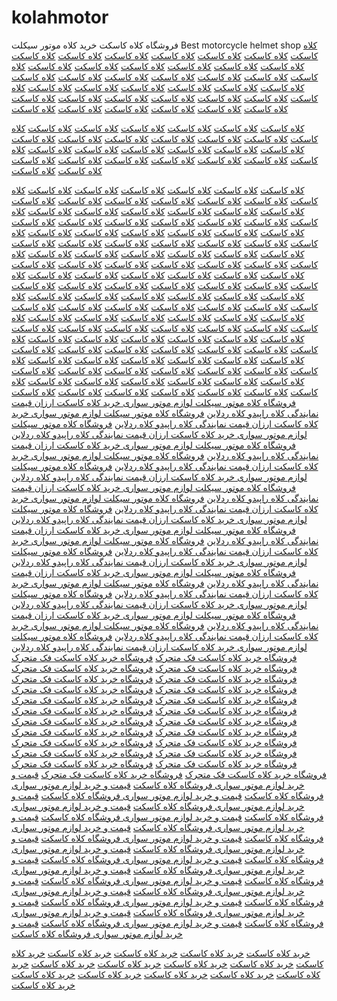 # kolahmotor
فروشگاه کلاه کاسکت خرید کلاه موتور سیکلت
Best motorcycle helmet shop
<a href="https://kolahkasket.com" title="کلاه کاسکت">کلاه کاسکت</a>
<a href="https://kolahkasket.com/shop/movable-jaw-motor-cap-rapido-950-srt-orange/" title="کلاه کاسکت">کلاه کاسکت</a>
<a href="https://kolahkasket.com/shop/%DA%A9%D9%84%D8%A7%D9%87-%DA%A9%D8%A7%D8%B3%DA%A9%D8%AA-%DA%A9%D8%B1%D8%A7%D8%B3%DB%8C-lvs-%DA%A9%D9%84%D8%A7%D9%87-%D8%A7%DB%8C%D9%85%D9%86%DB%8C-%D9%85%D9%88%D8%AA%D9%88%D8%B1-blk26/" title="کلاه کاسکت">کلاه کاسکت</a>
<a href="https://kolahkasket.com/shop/fixed-jaw-motor-cap-rapido-trx-orange-z/" title="کلاه کاسکت">کلاه کاسکت</a>
<a href="https://kolahkasket.com/shop/%DA%A9%D9%84%D8%A7%D9%87-%DA%A9%D8%A7%D8%B3%DA%A9%D8%AA-%D9%81%DA%A9-%D9%85%D8%AA%D8%AD%D8%B1%DA%A9-lvs-%DA%A9%D9%84%D8%A7%D9%87-%D9%85%D9%88%D8%AA%D9%88%D8%B1-rxrblue/" title="کلاه کاسکت">کلاه کاسکت</a>
<a href="https://kolahkasket.com/shop/%DA%A9%D9%84%D8%A7%D9%87-%DA%A9%D8%A7%D8%B3%DA%A9%D8%AA-%D9%88%D8%B3%D9%BE%D8%A7%DB%8C%DB%8C-%D8%AA%DA%A9%D9%86%D9%88-tekno-%DA%A9%D9%84%D8%A7%D9%87-%D9%85%D9%88%D8%AA%D9%88%D8%B1-red/" title="کلاه کاسکت">کلاه کاسکت</a>
<a href="https://kolahkasket.com/shop/movable-jaw-motor-cap-rapido-street-wb-950/" title="کلاه کاسکت">کلاه کاسکت</a>
<a href="https://kolahkasket.com/shop/%DA%A9%D9%84%D8%A7%D9%87-%DA%A9%D8%A7%D8%B3%DA%A9%D8%AA-%D9%81%DA%A9-%D9%85%D8%AA%D8%AD%D8%B1%DA%A9-%D8%B1%D8%A7%D9%BE%DB%8C%D8%AF%D9%88-%DA%A9%D9%84%D8%A7%D9%87-%D9%85%D9%88%D8%AA%D9%88%D8%B1-bbw9/" title="کلاه کاسکت">کلاه کاسکت</a>
<a href="https://kolahkasket.com/shop/%DA%A9%D9%84%D8%A7%D9%87-%DA%A9%D8%A7%D8%B3%DA%A9%D8%AA-%D9%88%D8%B3%D9%BE%D8%A7%DB%8C%DB%8C-tgr1-%DA%A9%D9%84%D8%A7%D9%87-%D9%85%D9%88%D8%AA%D9%88%D8%B1-dark-blue/" title="کلاه کاسکت">کلاه کاسکت</a>
<a href="https://kolahkasket.com/shop/fixed-jaw-motor-cap-rapido-trx-black-z/" title="کلاه کاسکت">کلاه کاسکت</a>
<a href="https://kolahkasket.com/shop/%DA%A9%D9%84%D8%A7%D9%87-%DA%A9%D8%A7%D8%B3%DA%A9%D8%AA-%D9%81%DA%A9-%D9%85%D8%AA%D8%AD%D8%B1%DA%A9-%D8%B1%D8%AF%D9%84%D8%A7%DB%8C%D9%86-redline-%DA%A9%D8%AF-9371/" title="کلاه کاسکت">کلاه کاسکت</a>
<a href="https://kolahkasket.com/shop/%DA%A9%D9%84%D8%A7%D9%87-%DA%A9%D8%A7%D8%B3%DA%A9%D8%AA-%D9%81%DA%A9-%D9%85%D8%AA%D8%AD%D8%B1%DA%A9-lvs-%DA%A9%D9%84%D8%A7%D9%87-%D9%85%D9%88%D8%AA%D9%88%D8%B1-rxrgrn/" title="کلاه کاسکت">کلاه کاسکت</a>
<a href="https://kolahkasket.com/shop/%DA%A9%D9%84%D8%A7%D9%87-%DA%A9%D8%A7%D8%B3%DA%A9%D8%AA-%D9%81%DA%A9-%D9%85%D8%AA%D8%AD%D8%B1%DA%A9-%D8%B1%D8%A7%D9%BE%DB%8C%D8%AF%D9%88-%DA%A9%D9%84%D8%A7%D9%87-%D9%85%D9%88%D8%AA%D9%88%D8%B1-byw9/" title="کلاه کاسکت">کلاه کاسکت</a>
<a href="https://kolahkasket.com/shop/childrens-motorcycle-helmet-prs-pink/?insert-comment" title="کلاه کاسکت">کلاه کاسکت</a>
<a href="https://kolahkasket.com/product-category/helmets-site/girls-casket-hat/page/4/" title="کلاه کاسکت">کلاه کاسکت</a>
<a href="https://kolahkasket.com/shop/%DA%A9%D9%84%D8%A7%D9%87-%DA%A9%D8%A7%D8%B3%DA%A9%D8%AA-%D9%81%DA%A9-%D9%85%D8%AA%D8%AD%D8%B1%DA%A9-%D8%B1%D8%AF%D9%84%D8%A7%DB%8C%D9%86-%DA%A9%D9%84%D8%A7%D9%87-%D9%85%D9%88%D8%AA%D9%88%D8%B1-nsp/" title="کلاه کاسکت">کلاه کاسکت</a>
<a href="https://kolahkasket.com/shop/%DA%A9%D9%84%D8%A7%D9%87-%DA%A9%D8%A7%D8%B3%DA%A9%D8%AA-%D9%88%D8%B3%D9%BE%D8%A7%DB%8C%DB%8C-%D8%AA%DA%A9%D9%86%D9%88-tekno-%DA%A9%D9%84%D8%A7%D9%87-%D9%85%D9%88%D8%AA%D9%88%D8%B1-blue/" title="کلاه کاسکت">کلاه کاسکت</a>
<a href="https://kolahkasket.com/shop/motorcycle-gloves-half-fox-black/?insert-comment" title="کلاه کاسکت">کلاه کاسکت</a>
<a href="https://kolahkasket.com/shop/%DA%A9%D9%84%D8%A7%D9%87-%DA%A9%D8%A7%D8%B3%DA%A9%D8%AA-%D9%81%DA%A9-%D9%85%D8%AA%D8%AD%D8%B1%DA%A9-%D8%B1%D8%A7%D9%BE%DB%8C%D8%AF%D9%88-%DA%A9%D9%84%D8%A7%D9%87-%D9%85%D9%88%D8%AA%D9%88%D8%B1-bwr9/" title="کلاه کاسکت">کلاه کاسکت</a>
<a href="https://kolahkasket.com/shop/%DA%A9%D9%84%D8%A7%D9%87-%DA%A9%D8%A7%D8%B3%DA%A9%D8%AA-%D9%81%DA%A9-%D9%85%D8%AA%D8%AD%D8%B1%DA%A9-lvs-%DA%A9%D9%84%D8%A7%D9%87-%D9%85%D9%88%D8%AA%D9%88%D8%B1-%DA%A9%D8%B1%D8%A8%D9%86blue/" title="کلاه کاسکت">کلاه کاسکت</a>
<a href="https://kolahkasket.com/shop/%DA%A9%D9%84%D8%A7%D9%87-%DA%A9%D8%A7%D8%B3%DA%A9%D8%AA-%DA%A9%D8%B1%D8%A7%D8%B3%DB%8C-%D8%AA%DA%A9%D9%86%D9%88-tekno-%D8%B1%D9%86%DA%AF%D8%A8%D9%86%D8%AF%DB%8C-%D9%88-%D9%84%DB%8C%D8%B3%D8%AA-%D9%82/" title="کلاه کاسکت">کلاه کاسکت</a>
<a href="https://kolahkasket.com/shop/%DA%A9%D9%84%D8%A7%D9%87-%DA%A9%D8%A7%D8%B3%DA%A9%D8%AA-%D9%81%DA%A9-%D9%85%D8%AA%D8%AD%D8%B1%DA%A9-%D8%AA%DA%A9%D9%86%D9%88-tekno-%DA%A9%D9%84%D8%A7%D9%87-%D9%85%D9%88%D8%AA%D9%88%D8%B1-yb/" title="کلاه کاسکت">کلاه کاسکت</a>
<a href="https://kolahkasket.com/product-category/motorcycle-helmet/%D9%84%D9%88%D8%A7%D8%B2%D9%85-%DA%A9%D9%84%D8%A7%D9%87-%DA%A9%D8%A7%D8%B3%DA%A9%D8%AA/%D8%B7%D9%84%D9%82-%DA%A9%D9%84%D8%A7%D9%87-%DA%A9%D8%A7%D8%B3%DA%A9%D8%AA/" title="کلاه کاسکت">کلاه کاسکت</a>
<a href="https://kolahkasket.com/shop/purchase-and-price-of-the-new-redline-casket-hat/" title="کلاه کاسکت">کلاه کاسکت</a>
<a href="https://kolahkasket.com/shop/%DA%A9%D9%84%D8%A7%D9%87-%DA%A9%D8%A7%D8%B3%DA%A9%D8%AA-%D9%88%D8%B3%D9%BE%D8%A7%DB%8C%DB%8C-jyt-%D8%B7%D8%B1%D8%AD-%D9%87%D8%A7%D8%B1%D9%84%DB%8C/?insert-comment" title="کلاه کاسکت">کلاه کاسکت</a>
<a href="https://kolahkasket.com/shop/movable-jaw-motor-cap-rapido-950-racing-br-z/" title="کلاه کاسکت">کلاه کاسکت</a>
<a href="https://kolahkasket.com/shop/%DA%A9%D9%84%D8%A7%D9%87-%DA%A9%D8%A7%D8%B3%DA%A9%D8%AA-%D9%88%D8%B3%D9%BE%D8%A7%DB%8C%DB%8C-jyt-%D8%B7%D8%B1%D8%AD-%D9%87%D8%A7%D8%B1%D9%84%DB%8C/?attribute_pa_casket-cap-size=l" title="کلاه کاسکت">کلاه کاسکت</a>
<a href="https://kolahkasket.com/shop/%DA%A9%D9%84%D8%A7%D9%87-%DA%A9%D8%A7%D8%B3%DA%A9%D8%AA-%D9%81%DA%A9-%D9%85%D8%AA%D8%AD%D8%B1%DA%A9-%D8%B1%D8%AF%D9%84%D8%A7%DB%8C%D9%86-%DA%A9%D9%84%D8%A7%D9%87-%D9%85%D9%88%D8%AA%D9%88%D8%B1-wht7/?attribute_pa_casket-cap-size=l" title="کلاه کاسکت">کلاه کاسکت</a>
<a href="https://kolahkasket.com/shop/page/14/" title="کلاه کاسکت">کلاه کاسکت</a>
<a href="https://kolahkasket.com/brand/tekno-cap/" title="کلاه کاسکت">کلاه کاسکت</a>
<a href="https://kolahkasket.com/web-stories/" title="کلاه کاسکت">کلاه کاسکت</a>
<a href="https://kolahkasket.com/helmets/helmets/" title="کلاه کاسکت">کلاه کاسکت</a>
<a href="https://kolahkasket.com/page/9/" title="کلاه کاسکت">کلاه کاسکت</a>
<a href="https://kolahkasket.com/page/3/" title="کلاه کاسکت">کلاه کاسکت</a>
<a href="https://kolahkasket.com/size/2xl/" title="کلاه کاسکت">کلاه کاسکت</a>
<a href="https://kolahkasket.com/search/" title="کلاه کاسکت">کلاه کاسکت</a>
<a href="https://kolahkasket.com/helmets/" title="کلاه کاسکت">کلاه کاسکت</a>
<a href="https://kolahkasket.com/shop/" title="کلاه کاسکت">کلاه کاسکت</a>
<a href="https://kolahkasket.com/helpie_faq_page/" title="کلاه کاسکت">کلاه کاسکت</a>

<a href="https://kolahkasket.com/shop/%DA%A9%D9%84%D8%A7%D9%87-%DA%A9%D8%A7%D8%B3%DA%A9%D8%AA-%D9%88%D8%B3%D9%BE%D8%A7%DB%8C%DB%8C-%D8%AA%DA%A9%D9%86%D9%88-tekno-%DA%A9%D9%84%D8%A7%D9%87-%D9%85%D9%88%D8%AA%D9%88%D8%B1-mblk/" title="کلاه کاسکت">کلاه کاسکت</a>
<a href="https://kolahkasket.com/shop/%DA%A9%D9%84%D8%A7%D9%87-%DA%A9%D8%A7%D8%B3%DA%A9%D8%AA-%D9%81%DA%A9-%D9%85%D8%AA%D8%AD%D8%B1%DA%A9-%D8%B1%D8%A7%D9%BE%DB%8C%D8%AF%D9%88-%DA%A9%D9%84%D8%A7%D9%87-%D9%85%D9%88%D8%AA%D9%88%D8%B1-wb95/" title="کلاه کاسکت">کلاه کاسکت</a>
<a href="https://kolahkasket.com/product-category/motorcycle-helmet/%D9%84%D9%88%D8%A7%D8%B2%D9%85-%DA%A9%D9%84%D8%A7%D9%87-%DA%A9%D8%A7%D8%B3%DA%A9%D8%AA/bluetooth-cap/" title="کلاه کاسکت">کلاه کاسکت</a>
<a href="https://kolahkasket.com/shop/%DA%A9%D9%84%D8%A7%D9%87-%DA%A9%D8%A7%D8%B3%DA%A9%D8%AA-%D9%88%D8%B3%D9%BE%D8%A7%DB%8C%DB%8C-%D8%AA%DA%A9%D9%86%D9%88-tekno-%DA%A9%D9%84%D8%A7%D9%87-%D9%85%D9%88%D8%AA%D9%88%D8%B1-orng/" title="کلاه کاسکت">کلاه کاسکت</a>
<a href="https://kolahkasket.com/shop/%DA%A9%D9%84%D8%A7%D9%87-%DA%A9%D8%A7%D8%B3%DA%A9%D8%AA-%D9%81%DA%A9-%D9%85%D8%AA%D8%AD%D8%B1%DA%A9-lvs-%DA%A9%D9%84%D8%A7%D9%87-%D9%85%D9%88%D8%AA%D9%88%D8%B1-%DA%A9%D8%B1%D8%A8%D9%86blk/" title="کلاه کاسکت">کلاه کاسکت</a>
<a href="https://kolahkasket.com/shop/%DA%A9%D8%A7%D8%B3%DA%A9%D8%AA-%D9%81%DA%A9-%D8%AB%D8%A7%D8%A8%D8%AA-lvs-%DA%A9%D9%84%D8%A7%D9%87-%D9%85%D9%88%D8%AA%D9%88%D8%B1-%DA%A9%D8%AF-1203/" title="کلاه کاسکت">کلاه کاسکت</a>
<a href="https://kolahkasket.com/shop/movable-jaw-motor-cap-rapido-black-slv-950/" title="کلاه کاسکت">کلاه کاسکت</a>
<a href="https://kolahkasket.com/shop/sanfrancisco-half-helmet/?attribute_pa_casket-cap-size=xl" title="کلاه کاسکت">کلاه کاسکت</a>
<a href="https://kolahkasket.com/shop/%DA%A9%D9%84%D8%A7%D9%87-%DA%A9%D8%A7%D8%B3%DA%A9%D8%AA-%D9%81%DA%A9-%D9%85%D8%AA%D8%AD%D8%B1%DA%A9-%D8%B1%D8%A7%D9%BE%DB%8C%D8%AF%D9%88-%DA%A9%D9%84%D8%A7%D9%87-%D9%85%D9%88%D8%AA%D9%88%D8%B1-gree/" title="کلاه کاسکت">کلاه کاسکت</a>
<a href="https://kolahkasket.com/product-category/helmets-site/cheap-casket-hat/page/3/" title="کلاه کاسکت">کلاه کاسکت</a>
<a href="https://kolahkasket.com/shop/%DA%A9%D9%84%D8%A7%D9%87-%DA%A9%D8%A7%D8%B3%DA%A9%D8%AA-%D9%81%DA%A9-%D9%85%D8%AA%D8%AD%D8%B1%DA%A9-lvs-%DA%A9%D9%84%D8%A7%D9%87-%D9%85%D9%88%D8%AA%D9%88%D8%B1-white/" title="کلاه کاسکت">کلاه کاسکت</a>
<a href="https://kolahkasket.com/shop/%DA%A9%D9%84%D8%A7%D9%87-%DA%A9%D8%A7%D8%B3%DA%A9%D8%AA-%D9%81%DA%A9-%D9%85%D8%AA%D8%AD%D8%B1%DA%A9-%D8%B1%D8%AF%D9%84%D8%A7%DB%8C%D9%86-band-aids-redline/" title="کلاه کاسکت">کلاه کاسکت</a>
<a href="https://kolahkasket.com/shop/motor-cycle-helmet-redline-bsg-939-n/" title="کلاه کاسکت">کلاه کاسکت</a>
<a href="https://kolahkasket.com/product-category/motorcycle-helmet/%DA%A9%D9%84%D8%A7%D9%87-%D8%B1%D8%A7%D9%BE%DB%8C%D8%AF%D9%88/page/4/" title="کلاه کاسکت">کلاه کاسکت</a>
<a href="https://kolahkasket.com/shop/fixed-jaw-motor-cap-rapido-trx-orange/" title="کلاه کاسکت">کلاه کاسکت</a>
<a href="https://kolahkasket.com/shop/%DA%A9%D9%84%D8%A7%D9%87-%DA%A9%D8%A7%D8%B3%DA%A9%D8%AA-%D8%A7%D8%B3%D8%AA%D8%B1%DB%8C%D8%AA-qike-%D9%81%DA%A9-%D8%AC%D8%AF%D8%A7%D8%B4%D9%88%D9%86%D8%AF%D9%87-46/" title="کلاه کاسکت">کلاه کاسکت</a>
<a href="https://kolahkasket.com/shop/bluetooth-motorcycle-helmet-redline-mbw-939-z/" title="کلاه کاسکت">کلاه کاسکت</a>
<a href="https://kolahkasket.com/shop/bluetooth-motorcycle-helmet-redline-bsg-939-z/" title="کلاه کاسکت">کلاه کاسکت</a>
<a href="https://kolahkasket.com/shop/motor-cycle-helmet-redline-mbw-939-n/" title="کلاه کاسکت">کلاه کاسکت</a>
<a href="https://kolahkasket.com/shop/%DA%A9%D9%84%D8%A7%D9%87-%DA%A9%D8%A7%D8%B3%DA%A9%D8%AA-%D9%81%DA%A9-%D9%85%D8%AA%D8%AD%D8%B1%DA%A9-%DA%A9%D9%84%D8%A7%D9%87-%D9%85%D9%88%D8%AA%D9%88%D8%B1-%DA%A9%D8%B1%D8%A8%D9%86red/" title="کلاه کاسکت">کلاه کاسکت</a>
<a href="https://kolahkasket.com/shop/%DA%A9%D9%84%D8%A7%D9%87-%DA%A9%D8%A7%D8%B3%DA%A9%D8%AA-%D9%81%DA%A9-%D9%85%D8%AA%D8%AD%D8%B1%DA%A9-%D8%B1%D8%AF%D9%84%D8%A7%DB%8C%D9%86-nsn201-redline/" title="کلاه کاسکت">کلاه کاسکت</a>
<a href="https://kolahkasket.com/shop/motorcycle-helmet-without-jaw-%D9%8Dek-b-silver/" title="کلاه کاسکت">کلاه کاسکت</a>
<a href="https://kolahkasket.com/product-category/motorcycle-helmet/fixed-jaw-casket-cap/" title="کلاه کاسکت">کلاه کاسکت</a>
<a href="https://kolahkasket.com/shop/%DA%A9%D9%84%D8%A7%D9%87-%DA%A9%D8%A7%D8%B3%DA%A9%D8%AA-%D9%88%D8%B3%D9%BE%D8%A7%DB%8C%DB%8C-%D8%B1%D8%AF%D9%84%D8%A7%DB%8C%D9%86-%DA%A9%D9%84%D8%A7%D9%87-%D9%85%D9%88%D8%AA%D9%88%D8%B1-wstar/" title="کلاه کاسکت">کلاه کاسکت</a>
<a href="https://kolahkasket.com/shop/%DA%A9%D9%84%D8%A7%D9%87-%DA%A9%D8%A7%D8%B3%DA%A9%D8%AA-%D9%81%DA%A9-%D9%85%D8%AA%D8%AD%D8%B1%DA%A9-%D8%B1%D8%A7%D9%BE%DB%8C%D8%AF%D9%88-%DA%A9%D9%84%D8%A7%D9%87-%D9%85%D9%88%D8%AA%D9%88%D8%B1-bgrn9/" title="کلاه کاسکت">کلاه کاسکت</a>
<a href="https://kolahkasket.com/shop/%DA%A9%D9%84%D8%A7%D9%87-%DA%A9%D8%A7%D8%B3%DA%A9%D8%AA-%D9%81%DA%A9-%D9%85%D8%AA%D8%AD%D8%B1%DA%A9-%D8%B1%D8%A7%D9%BE%DB%8C%D8%AF%D9%88-%DA%A9%D9%84%D8%A7%D9%87-%D9%85%D9%88%D8%AA%D9%88%D8%B1-brw9/" title="کلاه کاسکت">کلاه کاسکت</a>
<a href="https://kolahkasket.com/shop/%DA%A9%D9%84%D8%A7%D9%87-%DA%A9%D8%A7%D8%B3%DA%A9%D8%AA-%D9%81%DA%A9-%D9%85%D8%AA%D8%AD%D8%B1%DA%A9-%D8%B1%D8%A7%D9%BE%DB%8C%D8%AF%D9%88-%DA%A9%D9%84%D8%A7%D9%87-%D9%85%D9%88%D8%AA%D9%88%D8%B1-grb9/" title="کلاه کاسکت">کلاه کاسکت</a>
<a href="https://kolahkasket.com/product-category/helmets-site/cheap-casket-hat/page/4/" title="کلاه کاسکت">کلاه کاسکت</a>

<a href="https://kolahkasket.com/shop/the-price-of-a-redline-cassette-hat/" title="کلاه کاسکت">کلاه کاسکت</a>
<a href="https://kolahkasket.com/shop/bluetooth-motorcycle-helmet-redline-bsb-939-z/" title="کلاه کاسکت">کلاه کاسکت</a>
<a href="https://kolahkasket.com/shop/movable-jaw-motor-cap-rapido-950-mbr68/" title="کلاه کاسکت">کلاه کاسکت</a>
<a href="https://kolahkasket.com/product-category/motorcycle-helmet/movable-jaw-casket-cap/" title="کلاه کاسکت">کلاه کاسکت</a>
<a href="https://kolahkasket.com/shop/bluetooth-motorcycle-helmet-bwr950/?insert-comment" title="کلاه کاسکت">کلاه کاسکت</a>
<a href="https://kolahkasket.com/shop/%DA%A9%D9%84%D8%A7%D9%87-%DA%A9%D8%A7%D8%B3%DA%A9%D8%AA-%D9%81%DA%A9-%D9%85%D8%AA%D8%AD%D8%B1%DA%A9-%D8%B1%D8%AF%D9%84%D8%A7%DB%8C%D9%86-955br-redline/" title="کلاه کاسکت">کلاه کاسکت</a>
<a href="https://kolahkasket.com/shop/motorcycle-helmet-without-jaw-%D9%8Dek-b-red/" title="کلاه کاسکت">کلاه کاسکت</a>
<a href="https://kolahkasket.com/shop/bluetooth-helmet-rapido-950-mbr68-950-bt8/" title="کلاه کاسکت">کلاه کاسکت</a>
<a href="https://kolahkasket.com/shop/bluetooth-helmet-rapido-950-blk-z-unit/" title="کلاه کاسکت">کلاه کاسکت</a>
<a href="https://kolahkasket.com/shop/redline-bluetooth-casket-mrb-935-redline-z/" title="کلاه کاسکت">کلاه کاسکت</a>
<a href="https://kolahkasket.com/shop/%D8%AE%D8%B1%DB%8C%D8%AF-%D9%88-%D9%82%DB%8C%D9%85%D8%AA-%DA%A9%D9%84%D8%A7%D9%87-%DA%A9%D8%A7%D8%B3%DA%A9%D8%AA-%D8%B1%D8%AF%D9%84%D8%A7%DB%8C%D9%86-%D8%AC%D8%AF%DB%8C%D8%AF%D8%AA%D8%B1%DB%8C%D9%86/" title="کلاه کاسکت">کلاه کاسکت</a>
<a href="https://kolahkasket.com/shop/motor-cycle-helmet-redline-mbs-939-n/" title="کلاه کاسکت">کلاه کاسکت</a>
<a href="https://kolahkasket.com/shop/motor-cycle-helmet-redline-bsw-939-n/" title="کلاه کاسکت">کلاه کاسکت</a>
<a href="https://kolahkasket.com/product-category/motorcycle-helmet/casket-hot-without-chin/" title="کلاه کاسکت">کلاه کاسکت</a>
<a href="https://kolahkasket.com/shop/motorcycle-helmet-without-jaw-tg1-matte-black/" title="کلاه کاسکت">کلاه کاسکت</a>
<a href="https://kolahkasket.com/shop/bluetooth-helmet-rapido-950-wht-z-bon/" title="کلاه کاسکت">کلاه کاسکت</a>
<a href="https://kolahkasket.com/product-category/helmets/vespa-casket-hat/page/3/" title="کلاه کاسکت">کلاه کاسکت</a>
<a href="https://kolahkasket.com/shop/talaq-motorcycle-helmet-redline-939-mercury/" title="کلاه کاسکت">کلاه کاسکت</a>
<a href="https://kolahkasket.com/product-category/helmets-site/bluetooth-casket-hat/" title="کلاه کاسکت">کلاه کاسکت</a>
<a href="https://kolahkasket.com/shop/bluetooth-helmet-rapido-street-wb_z-950/" title="کلاه کاسکت">کلاه کاسکت</a>
<a href="https://kolahkasket.com/shop/face-glasses-fire-motorcycle-riding-face/" title="کلاه کاسکت">کلاه کاسکت</a>
<a href="https://kolahkasket.com/shop/%DA%A9%D9%84%D8%A7%D9%87-%DA%A9%D8%A7%D8%B3%DA%A9%D8%AA-%D8%A8%D8%AF%D9%88%D9%86-%D9%81%DA%A9-%D8%B1%D8%AF%D9%84%D8%A7%DB%8C%D9%86-mb%D9%8C%D9%8Cw12/" title="کلاه کاسکت">کلاه کاسکت</a>
<a href="https://kolahkasket.com/shop/redline-motor-cycle-helmet-rsb5-935/" title="کلاه کاسکت">کلاه کاسکت</a>
<a href="https://kolahkasket.com/shop/%DA%A9%D9%84%D8%A7%D9%87-%DA%A9%D8%A7%D8%B3%DA%A9%D8%AA-%D9%88%D8%B3%D9%BE%D8%A7%DB%8C%DB%8C-%D8%B1%D8%A7%D9%BE%DB%8C%D8%AF%D9%88-%D9%85%D8%AF%D9%84-859_%D8%AE%D8%A7%DA%A9%D8%B3%D8%AA%D8%B1%DB%8C/" title="کلاه کاسکت">کلاه کاسکت</a>
<a href="https://kolahkasket.com/shop/motorcycle-helmet-without-jaw-%D9%8Dek-mblack/" title="کلاه کاسکت">کلاه کاسکت</a>
<a href="https://kolahkasket.com/shop/bluetooth-motorcycle-helmet-bgrn-950-z/" title="کلاه کاسکت">کلاه کاسکت</a>
<a href="https://kolahkasket.com/shop/face-glasses-carbon-motorcycle-riding-face/" title="کلاه کاسکت">کلاه کاسکت</a>
<a href="https://kolahkasket.com/shop/bluetooth-helmet-rapido-black-slv_z-950/" title="کلاه کاسکت">کلاه کاسکت</a>
<a href="https://kolahkasket.com/shop/bluetooth-motorcycle-helmet-wbr1-950-z/" title="کلاه کاسکت">کلاه کاسکت</a>
<a href="https://kolahkasket.com/product-category/helmets-site/iranian-casket-hat/" title="کلاه کاسکت">کلاه کاسکت</a>
<a href="https://kolahkasket.com/shop/movable-jaw-motor-cap-tekno-bs2/" title="کلاه کاسکت">کلاه کاسکت</a>
<a href="https://kolahkasket.com/shop/bluetooth-motorcycle-helmet-bw-tekno-z/" title="کلاه کاسکت">کلاه کاسکت</a>
<a href="https://kolahkasket.com/product-category/motorcycle-helmet/baby-casket-hat/" title="کلاه کاسکت">کلاه کاسکت</a>
<a href="https://kolahkasket.com/shop/bluetooth-helmet-redline-bsb-939-bt8/" title="کلاه کاسکت">کلاه کاسکت</a>
<a href="https://kolahkasket.com/brand/rapido-cap/page/2/?filter_cat=464" title="کلاه کاسکت">کلاه کاسکت</a>
<a href="https://kolahkasket.com/shop/%DA%A9%D9%84%D8%A7%D9%87-%DA%A9%D8%A7%D8%B3%DA%A9%D8%AA-%D9%88%D8%B3%D9%BE%D8%A7%DB%8C%DB%8C-%D8%B1%D8%A7%D9%BE%DB%8C%D8%AF%D9%88-%D9%85%D8%AF%D9%84-859-%DA%A9%D8%B1%D9%85/" title="کلاه کاسکت">کلاه کاسکت</a>
<a href="https://kolahkasket.com/product-category/motorcycle-helmet/%DA%A9%D9%84%D8%A7%D9%87-%D8%B1%D8%AF%D9%84%D8%A7%DB%8C%D9%86/page/4/" title="کلاه کاسکت">کلاه کاسکت</a>
<a href="https://kolahkasket.com/shop/bluetooth-helmet-rapido-950-blk-z-bon/" title="کلاه کاسکت">کلاه کاسکت</a>
<a href="https://kolahkasket.com/shop/fixed-jaw-motor-cap-rapido-trx-black/" title="کلاه کاسکت">کلاه کاسکت</a>
<a href="https://kolahkasket.com/shop/motorcycle-helmet-without-jaw-tg1-red/" title="کلاه کاسکت">کلاه کاسکت</a>
<a href="https://kolahkasket.com/shop/lvs-fixed-jaw-casket-cap-green/" title="کلاه کاسکت">کلاه کاسکت</a>
<a href="https://kolahkasket.com/shop/talaq-motorcycle-helmet-redline-939-simple/" title="کلاه کاسکت">کلاه کاسکت</a>
<a href="https://kolahkasket.com/shop/motorcycle-helmet-without-jaw-black-w23/" title="کلاه کاسکت">کلاه کاسکت</a>
<a href="https://kolahkasket.com/shop/%DA%A9%D9%84%D8%A7%D9%87-%DA%A9%D8%A7%D8%B3%DA%A9%D8%AA-%D9%81%DA%A9-%D9%85%D8%AA%D8%AD%D8%B1%DA%A9-%D8%B1%D8%AF%D9%84%D8%A7%DB%8C%D9%86-744765433/" title="کلاه کاسکت">کلاه کاسکت</a>
<a href="https://kolahkasket.com/product-category/helmets-site/cheap-casket-hat/" title="کلاه کاسکت">کلاه کاسکت</a>
<a href="https://kolahkasket.com/shop/%DA%A9%D9%84%D8%A7%D9%87-%DA%A9%D8%A7%D8%B3%DA%A9%D8%AA-%D8%A8%D8%AF%D9%88%D9%86-%D9%81%DA%A9-%D8%B1%D8%AF%D9%84%D8%A7%DB%8C%D9%86-mb935/" title="کلاه کاسکت">کلاه کاسکت</a>
<a href="https://kolahkasket.com/shop/new-design-fixed-jaw-casket-cap/" title="کلاه کاسکت">کلاه کاسکت</a>
<a href="https://kolahkasket.com/shop/face-glasses-blue-b3-motorcycle-face/" title="کلاه کاسکت">کلاه کاسکت</a>
<a href="https://kolahkasket.com/shop/bluetooth-motorcycle-helmet-byr-tekno-z/" title="کلاه کاسکت">کلاه کاسکت</a>
<a href="https://kolahkasket.com/shop/movable-jaw-motor-cap-tekno-mbsr/" title="کلاه کاسکت">کلاه کاسکت</a>
<a href="https://kolahkasket.com/shop/bluetooth-helmet-redline-mbs-939-bt8/" title="کلاه کاسکت">کلاه کاسکت</a>
<a href="https://kolahkasket.com/shop/bluetooth-motorcycle-helmet-bs-tekno-z/" title="کلاه کاسکت">کلاه کاسکت</a>
<a href="https://kolahkasket.com/shop/bluetooth-helmet-redline-mbw-939-bt8/" title="کلاه کاسکت">کلاه کاسکت</a>
<a href="https://kolahkasket.com/shop/vespai-motorcycle-helmet-new-york-city/" title="کلاه کاسکت">کلاه کاسکت</a>
<a href="https://kolahkasket.com/shop/casket-street-hat-with-dragon-design/" title="کلاه کاسکت">کلاه کاسکت</a>
<a href="https://kolahkasket.com/product-category/helmets-site/girls-casket-hat/" title="کلاه کاسکت">کلاه کاسکت</a>
<a href="https://kolahkasket.com/shop/vespai-motorcycle-helmet-jyt-harley-red/" title="کلاه کاسکت">کلاه کاسکت</a>
<a href="https://kolahkasket.com/shop/childrens-motorcycle-helmet-red-fire/" title="کلاه کاسکت">کلاه کاسکت</a>
<a href="https://kolahkasket.com/product-category/motorcycle-helmet/page/4/" title="کلاه کاسکت">کلاه کاسکت</a>
<a href="https://kolahkasket.com/product-category/motorcycle-helmet/page/3/" title="کلاه کاسکت">کلاه کاسکت</a>
<a href="https://kolahkasket.com/shop/motor-cycle-helmet-redline-955-mblack/" title="کلاه کاسکت">کلاه کاسکت</a>
<a href="https://kolahkasket.com/shop/motorcycle-helmet-without-jaw-%D9%8Dbr3-ek/" title="کلاه کاسکت">کلاه کاسکت</a>
<a href="https://kolahkasket.com/shop/bluetooth-helmet-redline-bsg-939-bt8/" title="کلاه کاسکت">کلاه کاسکت</a>
<a href="https://kolahkasket.com/shop/motorcycle-helmet-without-jaw-tg1-white/" title="کلاه کاسکت">کلاه کاسکت</a>
<a href="https://kolahkasket.com/shop/motor-cycle-helmet-tekno-b1-black/" title="کلاه کاسکت">کلاه کاسکت</a>
<a href="https://kolahkasket.com/shop/bluetooth-motorcycle-helmet-wb-950-z/" title="کلاه کاسکت">کلاه کاسکت</a>
<a href="https://kolahkasket.com/shop/motorcycle-helmet-without-jaw-tg1-black/" title="کلاه کاسکت">کلاه کاسکت</a>
<a href="https://kolahkasket.com/product-category/motorcycle-helmet/vespa-casket-hat/" title="کلاه کاسکت">کلاه کاسکت</a>
<a href="https://kolahkasket.com/product-category/motorcycle-helmet/%DA%A9%D9%84%D8%A7%D9%87-%D8%A8%D8%AF%D9%88%D9%86-%D9%81%DA%A9/" title="کلاه کاسکت">کلاه کاسکت</a>
<a href="https://kolahkasket.com/shop/bluetooth-motorcycle-helmet-mbsr5-tekno-z/" title="کلاه کاسکت">کلاه کاسکت</a>
<a href="https://kolahkasket.com/shop/motor-cycle-helmet-tekno-b-white/" title="کلاه کاسکت">کلاه کاسکت</a>
<a href="https://kolahkasket.com/shop/motorcycle-helmet-without-jaw-tsp-r31/" title="کلاه کاسکت">کلاه کاسکت</a>
<a href="https://kolahkasket.com/product-category/helmets-site/rapido-casket-hat/" title="کلاه کاسکت">کلاه کاسکت</a>
<a href="https://kolahkasket.com/shop/childrens-motorcycle-helmet-rapido-let-go/" title="کلاه کاسکت">کلاه کاسکت</a>
<a href="https://kolahkasket.com/shop/bluetooth-motorcycle-helmet-yb-tekno-z/" title="کلاه کاسکت">کلاه کاسکت</a>
<a href="https://kolahkasket.com/shop/bluetooth-motorcycle-helmet-bbs5-tekno-z/" title="کلاه کاسکت">کلاه کاسکت</a>
<a href="https://kolahkasket.com/shop/bluetooth-helmet-redline-bsw-939-bt8/" title="کلاه کاسکت">کلاه کاسکت</a>
<a href="https://kolahkasket.com/product-category/helmets-site/tekno-helmets-store/" title="کلاه کاسکت">کلاه کاسکت</a>
<a href="https://kolahkasket.com/shop/bluetooth-motorcycle-helmet-rb4-tekno-z/" title="کلاه کاسکت">کلاه کاسکت</a>
<a href="https://kolahkasket.com/shop/motorcycle-knee-protector-btb-over/" title="کلاه کاسکت">کلاه کاسکت</a>
<a href="https://kolahkasket.com/product-category/motorcycle-equipment/%D8%AF%D8%B3%D8%AA%DA%A9%D8%B4-%D9%85%D9%88%D8%AA%D9%88%D8%B1/" title="کلاه کاسکت">کلاه کاسکت</a>
<a href="https://kolahkasket.com/shop/motorcycle-knee-protector-alpinestars-b2/" title="کلاه کاسکت">کلاه کاسکت</a>
<a href="https://kolahkasket.com/shop/page/7/?filter_cat=464" title="کلاه کاسکت">کلاه کاسکت</a>
<a href="https://kolahkasket.com/shop/motorcycle-knee-protector-sport-z5/" title="کلاه کاسکت">کلاه کاسکت</a>
<a href="https://kolahkasket.com/shop/childrens-motorcycle-helmet-red-spider/" title="کلاه کاسکت">کلاه کاسکت</a>
<a href="https://kolahkasket.com/shop/page/2/?filter_cat=1012" title="کلاه کاسکت">کلاه کاسکت</a>
<a href="https://kolahkasket.com/shop/leather-motorcycle-gloves-black-rc/" title="کلاه کاسکت">کلاه کاسکت</a>
<a href="https://kolahkasket.com/product-category/motorcycle-equipment/%D9%84%D8%A8%D8%A7%D8%B3-%D9%85%D9%88%D8%AA%D9%88%D8%B1/" title="کلاه کاسکت">کلاه کاسکت</a>
<a href="https://kolahkasket.com/shop/%DA%A9%D9%84%D8%A7%D9%87-%DA%A9%D8%A7%D8%B3%DA%A9%D8%AA-%D8%A7%D8%B3%D8%AA%D8%B1%DB%8C%D8%AA-%D8%A8%D8%B1%D9%86%D8%AF-qike/" title="کلاه کاسکت">کلاه کاسکت</a>
<a href="https://kolahkasket.com/product-category/helmets-site/page/2/" title="کلاه کاسکت">کلاه کاسکت</a>
<a href="https://kolahkasket.com/product-category/motorcycle-helmet/page/10/" title="کلاه کاسکت">کلاه کاسکت</a>
<a href="https://kolahkasket.com/shop/motorcycle-knee-protector-race-ctr/" title="کلاه کاسکت">کلاه کاسکت</a>
<a href="https://kolahkasket.com/shop/motorcycle-knee-protector-alpinestars-blue/" title="کلاه کاسکت">کلاه کاسکت</a>
<a href="https://kolahkasket.com/product-category/motorcycle-helmet/page/9/" title="کلاه کاسکت">کلاه کاسکت</a>
<a href="https://kolahkasket.com/shop/face-glasses-motorcycle-riding-face/" title="کلاه کاسکت">کلاه کاسکت</a>
<a href="https://kolahkasket.com/shop/childrens-motorcycle-helmet-blk-spider/" title="کلاه کاسکت">کلاه کاسکت</a>
<a href="https://kolahkasket.com/shop/motorcycle-helmet-without-jaw-bw12_bt8/" title="کلاه کاسکت">کلاه کاسکت</a>
<a href="https://kolahkasket.com/shop/childrens-motorcycle-helmet-prs-blue/" title="کلاه کاسکت">کلاه کاسکت</a>
<a href="https://kolahkasket.com/shop/childrens-motorcycle-helmet-bt-black/" title="کلاه کاسکت">کلاه کاسکت</a>
<a href="https://kolahkasket.com/shop/red-jyt-vespai-cassette-hat/" title="کلاه کاسکت">کلاه کاسکت</a>
<a href="https://kolahkasket.com/product-category/motorcycle-equipment/page/3/" title="کلاه کاسکت">کلاه کاسکت</a>
<a href="https://kolahkasket.com/product-category/motorcycle-helmet/page/8/" title="کلاه کاسکت">کلاه کاسکت</a>
<a href="https://kolahkasket.com/product-category/motorcycle-helmet/%DA%A9%D9%84%D8%A7%D9%87-%D8%B1%D8%AF%D9%84%D8%A7%DB%8C%D9%86/" title="کلاه کاسکت">کلاه کاسکت</a>
<a href="https://kolahkasket.com/shop/childrens-motorcycle-helmet-rapido-chicken/" title="کلاه کاسکت">کلاه کاسکت</a>
<a href="https://kolahkasket.com/product-category/motorcycle-helmet/page/13/" title="کلاه کاسکت">کلاه کاسکت</a>
<a href="https://kolahkasket.com/shop/vespai-motorcycle-helmet-blue-wp/" title="کلاه کاسکت">کلاه کاسکت</a>
<a href="https://kolahkasket.com/product-category/motorcycle-helmet/%DA%A9%D9%84%D8%A7%D9%87-%D8%B1%D8%A7%D9%BE%DB%8C%D8%AF%D9%88/" title="کلاه کاسکت">کلاه کاسکت</a>
<a href="https://kolahkasket.com/shop/motorcycle-knee-protector-scoyco-br3/" title="کلاه کاسکت">کلاه کاسکت</a>
<a href="https://kolahkasket.com/shop/childrens-motorcycle-helmet-prs-white/" title="کلاه کاسکت">کلاه کاسکت</a>
<a href="https://kolahkasket.com/shop/motorcycle-knee-protector-fox-g4/" title="کلاه کاسکت">کلاه کاسکت</a>
<a href="https://kolahkasket.com/product-category/motorcycle-helmet/page/11/" title="کلاه کاسکت">کلاه کاسکت</a>
<a href="https://kolahkasket.com/portfolio/imperdiet-mauris-a-nontin-2/" title="کلاه کاسکت">کلاه کاسکت</a>
<a href="https://kolahkasket.com/shop/motorcycle-knee-protector-wstar-black/" title="کلاه کاسکت">کلاه کاسکت</a>
<a href="https://kolahkasket.com/shop/vespai-motorcycle-helmet-harley-club/" title="کلاه کاسکت">کلاه کاسکت</a>
<a href="https://kolahkasket.com/shop/motorcycle-helmet-without-jaw-bw12/" title="کلاه کاسکت">کلاه کاسکت</a>
<a href="https://kolahkasket.com/shop/motorcycle-knee-protector-prox-p1/" title="کلاه کاسکت">کلاه کاسکت</a>
<a href="https://kolahkasket.com/product-category/motorcycle-helmet/page/12/" title="کلاه کاسکت">کلاه کاسکت</a>
<a href="https://kolahkasket.com/shop/childrens-motorcycle-helmet-y-dragon/" title="کلاه کاسکت">کلاه کاسکت</a>
<a href="https://kolahkasket.com/product-category/helmets-site/lvs-helmets/" title="کلاه کاسکت">کلاه کاسکت</a>
<a href="https://kolahkasket.com/shop/motorcycle-knee-protector-scoyco-b34/" title="کلاه کاسکت">کلاه کاسکت</a>
<a href="https://kolahkasket.com/shop/motorcycle-knee-protector-bp-over/" title="کلاه کاسکت">کلاه کاسکت</a>
<a href="https://kolahkasket.com/shop/%DA%A9%D9%84%D8%A7%D9%87-%DA%A9%D8%A7%D8%B3%DA%A9%D8%AA-%D9%88%D8%B3%D9%BE%D8%A7%DB%8C%DB%8C-%D8%B1%D8%A7%D9%BE%DB%8C%D8%AF%D9%88-%D9%85%D8%B4%DA%A9%DB%8C/" title="کلاه کاسکت">کلاه کاسکت</a>
<a href="https://kolahkasket.com/product-category/motorcycle-equipment/moto-glass/" title="کلاه کاسکت">کلاه کاسکت</a>
<a href="https://kolahkasket.com/product-category/motorcycle-helmet/page/15/" title="کلاه کاسکت">کلاه کاسکت</a>
<a href="https://kolahkasket.com/shop/motorcycle-gloves-half-honda-r/" title="کلاه کاسکت">کلاه کاسکت</a>
<a href="https://kolahkasket.com/shop/bluetooth-motorcycle-helmet-tekno-bt11/" title="کلاه کاسکت">کلاه کاسکت</a>
<a href="https://kolahkasket.com/product-category/helmets/casket-street-hat/" title="کلاه کاسکت">کلاه کاسکت</a>
<a href="https://kolahkasket.com/product-category/motorcycle-helmet/page/2/" title="کلاه کاسکت">کلاه کاسکت</a>
<a href="https://kolahkasket.com/product-category/motorcycle-helmet/page/7/" title="کلاه کاسکت">کلاه کاسکت</a>
<a href="https://kolahkasket.com/shop/childrens-motorcycle-helmet-prs-black/" title="کلاه کاسکت">کلاه کاسکت</a>
<a href="https://kolahkasket.com/brand/rapido-cap/" title=" فروشگاه کلاه موتور سیکلت لوازم موتور سواری خرید کلاه کاسکت ارزان قیمت نمایندگی کلاه راپیدو کلاه ردلاین ">فروشگاه کلاه موتور سیکلت لوازم موتور سواری خرید کلاه کاسکت ارزان قیمت نمایندگی کلاه راپیدو کلاه ردلاین</a>
<a href="https://kolahkasket.com/shop/motorcycle-glasses-thor-by12/" title=" فروشگاه کلاه موتور سیکلت لوازم موتور سواری خرید کلاه کاسکت ارزان قیمت نمایندگی کلاه راپیدو کلاه ردلاین ">فروشگاه کلاه موتور سیکلت لوازم موتور سواری خرید کلاه کاسکت ارزان قیمت نمایندگی کلاه راپیدو کلاه ردلاین</a>
<a href="https://kolahkasket.com/shop/%DA%A9%D9%84%D8%A7%D9%87-%DA%A9%D8%A7%D8%B3%DA%A9%D8%AA-%D8%A7%D8%B3%D8%AA%D8%B1%DB%8C%D8%AA-yellow/" title=" فروشگاه کلاه موتور سیکلت لوازم موتور سواری خرید کلاه کاسکت ارزان قیمت نمایندگی کلاه راپیدو کلاه ردلاین ">فروشگاه کلاه موتور سیکلت لوازم موتور سواری خرید کلاه کاسکت ارزان قیمت نمایندگی کلاه راپیدو کلاه ردلاین</a>
<a href="https://kolahkasket.com/portfolio/potenti-parturient-parturie-2/" title=" فروشگاه کلاه موتور سیکلت لوازم موتور سواری خرید کلاه کاسکت ارزان قیمت نمایندگی کلاه راپیدو کلاه ردلاین ">فروشگاه کلاه موتور سیکلت لوازم موتور سواری خرید کلاه کاسکت ارزان قیمت نمایندگی کلاه راپیدو کلاه ردلاین</a>
<a href="https://kolahkasket.com/shop/motorcycle-knee-protector-wstar/" title=" فروشگاه کلاه موتور سیکلت لوازم موتور سواری خرید کلاه کاسکت ارزان قیمت نمایندگی کلاه راپیدو کلاه ردلاین ">فروشگاه کلاه موتور سیکلت لوازم موتور سواری خرید کلاه کاسکت ارزان قیمت نمایندگی کلاه راپیدو کلاه ردلاین</a>
<a href="https://kolahkasket.com/shop/childrens-motorcycle-helmet-unicorn/" title=" فروشگاه کلاه موتور سیکلت لوازم موتور سواری خرید کلاه کاسکت ارزان قیمت نمایندگی کلاه راپیدو کلاه ردلاین ">فروشگاه کلاه موتور سیکلت لوازم موتور سواری خرید کلاه کاسکت ارزان قیمت نمایندگی کلاه راپیدو کلاه ردلاین</a>
<a href="https://kolahkasket.com/shop/bluetooth-motorcycle-helmet-bt12/" title=" فروشگاه کلاه موتور سیکلت لوازم موتور سواری خرید کلاه کاسکت ارزان قیمت نمایندگی کلاه راپیدو کلاه ردلاین ">فروشگاه کلاه موتور سیکلت لوازم موتور سواری خرید کلاه کاسکت ارزان قیمت نمایندگی کلاه راپیدو کلاه ردلاین</a>
<a href="https://kolahkasket.com/shop/motorcycle-knee-protector-komine-bw/" title=" فروشگاه کلاه موتور سیکلت لوازم موتور سواری خرید کلاه کاسکت ارزان قیمت نمایندگی کلاه راپیدو کلاه ردلاین ">فروشگاه کلاه موتور سیکلت لوازم موتور سواری خرید کلاه کاسکت ارزان قیمت نمایندگی کلاه راپیدو کلاه ردلاین</a>
<a href="https://kolahkasket.com/shop/casket-street-black-fish-hat/" title=" فروشگاه کلاه موتور سیکلت لوازم موتور سواری خرید کلاه کاسکت ارزان قیمت نمایندگی کلاه راپیدو کلاه ردلاین ">فروشگاه کلاه موتور سیکلت لوازم موتور سواری خرید کلاه کاسکت ارزان قیمت نمایندگی کلاه راپیدو کلاه ردلاین</a>
<a href="https://kolahkasket.com/product-category/motorcycle-equipment/page/4/" title=" فروشگاه کلاه موتور سیکلت لوازم موتور سواری خرید کلاه کاسکت ارزان قیمت نمایندگی کلاه راپیدو کلاه ردلاین ">فروشگاه کلاه موتور سیکلت لوازم موتور سواری خرید کلاه کاسکت ارزان قیمت نمایندگی کلاه راپیدو کلاه ردلاین</a>
<a href="https://kolahkasket.com/product-category/helmets-site/harley-helmet/" title=" فروشگاه کلاه موتور سیکلت لوازم موتور سواری خرید کلاه کاسکت ارزان قیمت نمایندگی کلاه راپیدو کلاه ردلاین ">فروشگاه کلاه موتور سیکلت لوازم موتور سواری خرید کلاه کاسکت ارزان قیمت نمایندگی کلاه راپیدو کلاه ردلاین</a>
<a href="https://kolahkasket.com/product-category/motorcycle-helmet/page/14/" title=" فروشگاه کلاه موتور سیکلت لوازم موتور سواری خرید کلاه کاسکت ارزان قیمت نمایندگی کلاه راپیدو کلاه ردلاین ">فروشگاه کلاه موتور سیکلت لوازم موتور سواری خرید کلاه کاسکت ارزان قیمت نمایندگی کلاه راپیدو کلاه ردلاین</a>
<a href="https://kolahkasket.com/shop/motorcycle-glasses-thor-thor-rwt/" title=" فروشگاه کلاه موتور سیکلت لوازم موتور سواری خرید کلاه کاسکت ارزان قیمت نمایندگی کلاه راپیدو کلاه ردلاین ">فروشگاه کلاه موتور سیکلت لوازم موتور سواری خرید کلاه کاسکت ارزان قیمت نمایندگی کلاه راپیدو کلاه ردلاین</a>
<a href="https://kolahkasket.com/brand/%DA%A9%D9%84%D8%A7%D9%87-%DA%A9%D8%A7%D8%B3%DA%A9%D8%AA-%D8%A7%D9%84-%D9%88%DB%8C-%D8%A7%D8%B3/" title=" فروشگاه کلاه موتور سیکلت لوازم موتور سواری خرید کلاه کاسکت ارزان قیمت نمایندگی کلاه راپیدو کلاه ردلاین ">فروشگاه کلاه موتور سیکلت لوازم موتور سواری خرید کلاه کاسکت ارزان قیمت نمایندگی کلاه راپیدو کلاه ردلاین</a>
<a href="https://kolahkasket.com/shop/vespai-motorcycle-helmet-m31-black/" title=" فروشگاه کلاه موتور سیکلت لوازم موتور سواری خرید کلاه کاسکت ارزان قیمت نمایندگی کلاه راپیدو کلاه ردلاین ">فروشگاه کلاه موتور سیکلت لوازم موتور سواری خرید کلاه کاسکت ارزان قیمت نمایندگی کلاه راپیدو کلاه ردلاین</a>
<a href="https://kolahkasket.com/shop/childrens-motorcycle-helmet-prs-red/" title=" فروشگاه کلاه موتور سیکلت لوازم موتور سواری خرید کلاه کاسکت ارزان قیمت نمایندگی کلاه راپیدو کلاه ردلاین ">فروشگاه کلاه موتور سیکلت لوازم موتور سواری خرید کلاه کاسکت ارزان قیمت نمایندگی کلاه راپیدو کلاه ردلاین</a>
<a href="https://kolahkasket.com/shop/motorcycle-knee-protector-scoyco-b5/" title=" فروشگاه کلاه موتور سیکلت لوازم موتور سواری خرید کلاه کاسکت ارزان قیمت نمایندگی کلاه راپیدو کلاه ردلاین ">فروشگاه کلاه موتور سیکلت لوازم موتور سواری خرید کلاه کاسکت ارزان قیمت نمایندگی کلاه راپیدو کلاه ردلاین</a>
<a href="https://kolahkasket.com/shop/childrens-motorcycle-helmet-blue-dragon/" title=" فروشگاه کلاه موتور سیکلت لوازم موتور سواری خرید کلاه کاسکت ارزان قیمت نمایندگی کلاه راپیدو کلاه ردلاین ">فروشگاه کلاه موتور سیکلت لوازم موتور سواری خرید کلاه کاسکت ارزان قیمت نمایندگی کلاه راپیدو کلاه ردلاین</a>
<a href="https://kolahkasket.com/shop/%DA%A9%D9%84%D8%A7%D9%87-%DA%A9%D8%A7%D8%B3%DA%A9%D8%AA-%D9%88%D8%B3%D9%BE%D8%A7%DB%8C%DB%8C-%D8%B1%D8%A7%D9%BE%DB%8C%D8%AF%D9%88/" title=" فروشگاه خرید کلاه کاسکت فک متحرک">فروشگاه خرید کلاه کاسکت فک متحرک</a>
<a href="https://kolahkasket.com/shop/motocross-helmet-msb-33/" title=" فروشگاه خرید کلاه کاسکت فک متحرک">فروشگاه خرید کلاه کاسکت فک متحرک</a>
<a href="https://kolahkasket.com/shop/motorcycle-glasses-thor-yw24/" title=" فروشگاه خرید کلاه کاسکت فک متحرک">فروشگاه خرید کلاه کاسکت فک متحرک</a>
<a href="https://kolahkasket.com/shop/vespai-motorcycle-helmet-wbstar/" title=" فروشگاه خرید کلاه کاسکت فک متحرک">فروشگاه خرید کلاه کاسکت فک متحرک</a>
<a href="https://kolahkasket.com/shop/bluetooth-motorcycle-helmet-bt8/" title=" فروشگاه خرید کلاه کاسکت فک متحرک">فروشگاه خرید کلاه کاسکت فک متحرک</a>
<a href="https://kolahkasket.com/shop/motorcycle-glasses-thor-org/" title=" فروشگاه خرید کلاه کاسکت فک متحرک">فروشگاه خرید کلاه کاسکت فک متحرک</a>
<a href="https://kolahkasket.com/product-category/cross-casket-hat/" title=" فروشگاه خرید کلاه کاسکت فک متحرک">فروشگاه خرید کلاه کاسکت فک متحرک</a>
<a href="https://kolahkasket.com/shop/bluetooth-motorcycle-helmet-t6/" title=" فروشگاه خرید کلاه کاسکت فک متحرک">فروشگاه خرید کلاه کاسکت فک متحرک</a>
<a href="https://kolahkasket.com/shop/face-glasses-skeleton-face/" title=" فروشگاه خرید کلاه کاسکت فک متحرک">فروشگاه خرید کلاه کاسکت فک متحرک</a>
<a href="https://kolahkasket.com/shop/motorcycle-glasses-wstandard-bw/" title=" فروشگاه خرید کلاه کاسکت فک متحرک">فروشگاه خرید کلاه کاسکت فک متحرک</a>
<a href="https://kolahkasket.com/shop/motorcycle-knee-protector-promoto/" title=" فروشگاه خرید کلاه کاسکت فک متحرک">فروشگاه خرید کلاه کاسکت فک متحرک</a>
<a href="https://kolahkasket.com/shop/motocross-helmet-byb-33/" title=" فروشگاه خرید کلاه کاسکت فک متحرک">فروشگاه خرید کلاه کاسکت فک متحرک</a>
<a href="https://kolahkasket.com/shop/motorcycle-gloves-half-ktm/" title=" فروشگاه خرید کلاه کاسکت فک متحرک">فروشگاه خرید کلاه کاسکت فک متحرک</a>
<a href="https://kolahkasket.com/shop/motorcycle-glasses-wstandard-br/" title=" فروشگاه خرید کلاه کاسکت فک متحرک">فروشگاه خرید کلاه کاسکت فک متحرک</a>
<a href="https://kolahkasket.com/shop/motorcycle-gloves-half-kawasaki/" title=" فروشگاه خرید کلاه کاسکت فک متحرک">فروشگاه خرید کلاه کاسکت فک متحرک</a>
<a href="https://kolahkasket.com/shop/motocross-helmet-rb-33/" title=" فروشگاه خرید کلاه کاسکت فک متحرک">فروشگاه خرید کلاه کاسکت فک متحرک</a>
<a href="https://kolahkasket.com/shop/motorcycle-gloves-fox-bgreen/" title=" فروشگاه خرید کلاه کاسکت فک متحرک">فروشگاه خرید کلاه کاسکت فک متحرک</a>
<a href="https://kolahkasket.com/shop/motorcycle-glasses-ktm-b12/" title=" فروشگاه خرید کلاه کاسکت فک متحرک">فروشگاه خرید کلاه کاسکت فک متحرک</a>
<a href="https://kolahkasket.com/shop/motorcycle-knee-protector-turine/" title=" فروشگاه خرید کلاه کاسکت فک متحرک">فروشگاه خرید کلاه کاسکت فک متحرک</a>
<a href="https://kolahkasket.com/shop/vespai-motorcycle-helmet-magenta/" title=" فروشگاه خرید کلاه کاسکت فک متحرک">فروشگاه خرید کلاه کاسکت فک متحرک</a>
<a href="https://kolahkasket.com/shop/vespai-motorcycle-helmet-byellow/" title=" فروشگاه خرید کلاه کاسکت فک متحرک">فروشگاه خرید کلاه کاسکت فک متحرک</a>
<a href="https://kolahkasket.com/brand/redline-cap/page/3/" title=" فروشگاه خرید کلاه کاسکت فک متحرک">فروشگاه خرید کلاه کاسکت فک متحرک</a>
<a href="https://kolahkasket.com/shop/motorcycle-glasses-thor-br12/" title=" فروشگاه خرید کلاه کاسکت فک متحرک">فروشگاه خرید کلاه کاسکت فک متحرک</a>
<a href="https://kolahkasket.com/shop/motorcycle-knee-protector-souranl/" title=" فروشگاه خرید کلاه کاسکت فک متحرک">فروشگاه خرید کلاه کاسکت فک متحرک</a>
<a href="https://kolahkasket.com/shop/helmets-lvs-grn/" title=" قیمت و خرید لوازم موتور سواری فروشگاه کلاه کاسکت">قیمت و خرید لوازم موتور سواری فروشگاه کلاه کاسکت</a>
<a href="https://kolahkasket.com/shop/casket-street-hat/" title=" قیمت و خرید لوازم موتور سواری فروشگاه کلاه کاسکت">قیمت و خرید لوازم موتور سواری فروشگاه کلاه کاسکت</a>
<a href="https://kolahkasket.com/%D8%B3%DB%8C%D8%A7%D8%B3%D8%AA-%D8%AD%D9%81%D8%B8-%D8%AD%D8%B1%DB%8C%D9%85-%D8%AE%D8%B5%D9%88%D8%B5%DB%8C/" title=" قیمت و خرید لوازم موتور سواری فروشگاه کلاه کاسکت">قیمت و خرید لوازم موتور سواری فروشگاه کلاه کاسکت</a>
<a href="https://kolahkasket.com/shop/motocross-helmet-ys22/" title=" قیمت و خرید لوازم موتور سواری فروشگاه کلاه کاسکت">قیمت و خرید لوازم موتور سواری فروشگاه کلاه کاسکت</a>
<a href="https://kolahkasket.com/product-category/motorcycle-helmet/" title=" قیمت و خرید لوازم موتور سواری فروشگاه کلاه کاسکت">قیمت و خرید لوازم موتور سواری فروشگاه کلاه کاسکت</a>
<a href="https://kolahkasket.com/product-category/motorcycle-equipment/" title=" قیمت و خرید لوازم موتور سواری فروشگاه کلاه کاسکت">قیمت و خرید لوازم موتور سواری فروشگاه کلاه کاسکت</a>
<a href="https://kolahkasket.com/shop/eagle-half-helmet/" title=" قیمت و خرید لوازم موتور سواری فروشگاه کلاه کاسکت">قیمت و خرید لوازم موتور سواری فروشگاه کلاه کاسکت</a>
<a href="https://kolahkasket.com/shop/motorcycle-shoulder-rapido/" title=" قیمت و خرید لوازم موتور سواری فروشگاه کلاه کاسکت">قیمت و خرید لوازم موتور سواری فروشگاه کلاه کاسکت</a>
<a href="https://kolahkasket.com/shop/impact-gloves-fox/" title=" قیمت و خرید لوازم موتور سواری فروشگاه کلاه کاسکت">قیمت و خرید لوازم موتور سواری فروشگاه کلاه کاسکت</a>
<a href="https://kolahkasket.com/shop/motocross-helmet-wbt02/" title=" قیمت و خرید لوازم موتور سواری فروشگاه کلاه کاسکت">قیمت و خرید لوازم موتور سواری فروشگاه کلاه کاسکت</a>
<a href="https://kolahkasket.com/shop/impact-gloves-monster/" title=" قیمت و خرید لوازم موتور سواری فروشگاه کلاه کاسکت">قیمت و خرید لوازم موتور سواری فروشگاه کلاه کاسکت</a>
<a href="https://kolahkasket.com/shop/impact-gloves-ktm/" title=" قیمت و خرید لوازم موتور سواری فروشگاه کلاه کاسکت">قیمت و خرید لوازم موتور سواری فروشگاه کلاه کاسکت</a>
<a href="https://kolahkasket.com/shop/half-helmets-dottskull/" title=" قیمت و خرید لوازم موتور سواری فروشگاه کلاه کاسکت">قیمت و خرید لوازم موتور سواری فروشگاه کلاه کاسکت</a>
<a href="https://kolahkasket.com/shop/motocross-helmet-yb64/" title=" قیمت و خرید لوازم موتور سواری فروشگاه کلاه کاسکت">قیمت و خرید لوازم موتور سواری فروشگاه کلاه کاسکت</a>
<a href="https://kolahkasket.com/shop/impact-gloves-honda/" title=" قیمت و خرید لوازم موتور سواری فروشگاه کلاه کاسکت">قیمت و خرید لوازم موتور سواری فروشگاه کلاه کاسکت</a>
<a href="https://kolahkasket.com/shop/vespa-helmets-crem/" title=" قیمت و خرید لوازم موتور سواری فروشگاه کلاه کاسکت">قیمت و خرید لوازم موتور سواری فروشگاه کلاه کاسکت</a>
<a href="https://kolahkasket.com/shop/blkitali-vespa-helmets/" title=" قیمت و خرید لوازم موتور سواری فروشگاه کلاه کاسکت">قیمت و خرید لوازم موتور سواری فروشگاه کلاه کاسکت</a>
<a href="https://kolahkasket.com/brand/rapido-cap/page/4/" title=" قیمت و خرید لوازم موتور سواری فروشگاه کلاه کاسکت">قیمت و خرید لوازم موتور سواری فروشگاه کلاه کاسکت</a>
<a href="https://kolahkasket.com/shop/motorcycle-knee-protector-probiker/" title=" قیمت و خرید لوازم موتور سواری فروشگاه کلاه کاسکت">قیمت و خرید لوازم موتور سواری فروشگاه کلاه کاسکت</a>
<a href="https://kolahkasket.com/shop/motorcycle-gloves-fox-blue/" title=" قیمت و خرید لوازم موتور سواری فروشگاه کلاه کاسکت">قیمت و خرید لوازم موتور سواری فروشگاه کلاه کاسکت</a>
<a href="https://kolahkasket.com/shop/motorcycle-glasses-thor-br32/" title=" قیمت و خرید لوازم موتور سواری فروشگاه کلاه کاسکت">قیمت و خرید لوازم موتور سواری فروشگاه کلاه کاسکت</a>
<a href="https://kolahkasket.com/shop/motorcycle-gloves-fox-gray/" title=" قیمت و خرید لوازم موتور سواری فروشگاه کلاه کاسکت">قیمت و خرید لوازم موتور سواری فروشگاه کلاه کاسکت</a>


<a href="https://kolahkasket.com/?attachment_id=12581" title=" خرید کلاه کاسکت">خرید کلاه کاسکت</a>
<a href="https://kolahkasket.com/shop/page/10/" title=" خرید کلاه کاسکت">خرید کلاه کاسکت</a>
<a href="https://kolahkasket.com/brand/redline-cap/" title=" خرید کلاه کاسکت">خرید کلاه کاسکت</a>
<a href="https://kolahkasket.com/shop/page/11/" title=" خرید کلاه کاسکت">خرید کلاه کاسکت</a>
<a href="https://kolahkasket.com/shop/page/13/" title=" خرید کلاه کاسکت">خرید کلاه کاسکت</a>
<a href="https://kolahkasket.com/shop/page/4/" title=" خرید کلاه کاسکت">خرید کلاه کاسکت</a>
<a href="https://kolahkasket.com/shop/page/17/" title=" خرید کلاه کاسکت">خرید کلاه کاسکت</a>
<a href="https://kolahkasket.com/shop/page/18/" title=" خرید کلاه کاسکت">خرید کلاه کاسکت</a>
<a href="https://kolahkasket.com/shop/page/15/" title=" خرید کلاه کاسکت">خرید کلاه کاسکت</a>
<a href="https://kolahkasket.com/?attachment_id=12547" title=" خرید کلاه کاسکت">خرید کلاه کاسکت</a>
<a href="https://kolahkasket.com/color-helmets/red/" title=" خرید کلاه کاسکت">خرید کلاه کاسکت</a>
<a href="https://kolahkasket.com/casket-cap-size/xl/" title=" خرید کلاه کاسکت">خرید کلاه کاسکت</a>
<a href="https://kolahkasket.com/shop/wolf-lvs-helmets/" title=" خرید کلاه کاسکت">خرید کلاه کاسکت</a>
<a href="https://kolahkasket.com/color-helmets/navy-blue/" title=" خرید کلاه کاسکت">خرید کلاه کاسکت</a>
<a href="https://kolahkasket.com/shop/impact-gloves-kawasaki/" title=" خرید کلاه کاسکت">خرید کلاه کاسکت</a>



